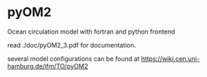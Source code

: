 # pyOM2
Ocean circulation model with fortran and python frontend

read ./doc/pyOM2_3.pdf for documentation.

several model configurations can be found at https://wiki.cen.uni-hamburg.de/ifm/TO/pyOM2
